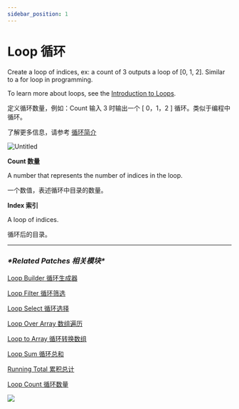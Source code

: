 ```yaml
---
sidebar_position: 1
---
```


# Loop 循环

Create a loop of indices, ex: a count of 3 outputs a loop of [0, 1, 2]. Similar to a for loop in programming.

To learn more about loops, see the [Introduction to Loops](https://www.notion.so/Loop-54910197862c4ebd9045e3ac88fff793).

定义循环数量，例如：Count 输入 3 时输出一个 [ 0，1，2 ] 循环。类似于编程中循环。

了解更多信息，请参考 [循环简介](https://www.notion.so/Loop-54910197862c4ebd9045e3ac88fff793)

![Untitled](https://s3.us-west-2.amazonaws.com/secure.notion-static.com/3598e0e4-0a14-4f14-b725-1e3fef380e83/Untitled.png?X-Amz-Algorithm=AWS4-HMAC-SHA256&X-Amz-Content-Sha256=UNSIGNED-PAYLOAD&X-Amz-Credential=AKIAT73L2G45EIPT3X45%2F20220602%2Fus-west-2%2Fs3%2Faws4_request&X-Amz-Date=20220602T172556Z&X-Amz-Expires=86400&X-Amz-Signature=0b2196267bdc133dda8d4fa5b13105b92388c6a010d9656b4dfabbf0fea931ec&X-Amz-SignedHeaders=host&response-content-disposition=filename%20%3D%22Untitled.png%22&x-id=GetObject)

**Count 数量**

A number that represents the number of indices in the loop.

一个数值，表述循环中目录的数量。

**Index 索引**

A loop of indices.

循环后的目录。

------

### ***\*Related Patches 相关模块\****

[Loop Builder 循环生成器](https://www.notion.so/Loop-Builder-64d346e189494fa9b48050aac8eb8eff)

[Loop Filter 循环筛选](https://www.notion.so/Loop-Filter-8ea17b26dfa242f6a78d8c4e23f0f69f)

[Loop Select 循环选择](https://www.notion.so/Loop-Select-bb035c1f66a9408da5d038084f713378)

[Loop Over Array 数组遍历](https://www.notion.so/Loop-Over-Array-fd04c23255d44726b4a2a4958b3dd8d7)

[Loop to Array 循环转换数组](https://www.notion.so/Loop-to-Array-63761f0c765c4892bb37743e9ec90232)

[Loop Sum 循环总和](https://www.notion.so/Loop-Sum-04443a38a18840d89e3985c09e1517a7)

[Running Total 累积总计](https://www.notion.so/Running-Total-801d97d5f4eb4c00979d390bc2b08e06)

[Loop Count 循环数量](https://www.notion.so/Loop-Count-31b77cd94794494697ed150022ce99df)

![](https://s3.us-west-2.amazonaws.com/secure.notion-static.com/d54348e5-8c04-4ec8-9c8e-d4b21b1db59e/Untitled.png?X-Amz-Algorithm=AWS4-HMAC-SHA256&X-Amz-Content-Sha256=UNSIGNED-PAYLOAD&X-Amz-Credential=AKIAT73L2G45EIPT3X45%2F20220602%2Fus-west-2%2Fs3%2Faws4_request&X-Amz-Date=20220602T172602Z&X-Amz-Expires=86400&X-Amz-Signature=6656eb72fdd273ce03284440ba56027f9a67d7e22300b8c7c68c3158d47b627a&X-Amz-SignedHeaders=host&response-content-disposition=filename%20%3D%22Untitled.png%22&x-id=GetObject)
